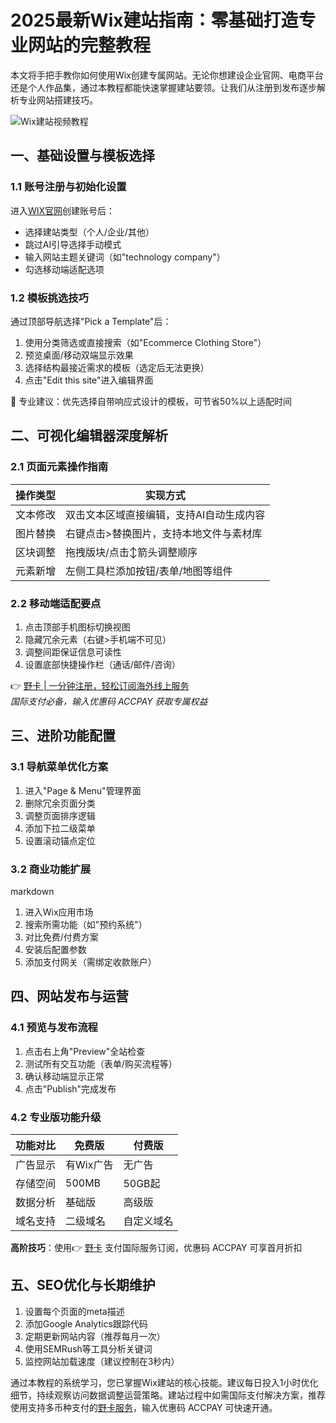# 2025最新Wix建站指南：零基础打造专业网站的完整教程

本文将手把手教你如何使用Wix创建专属网站。无论你想建设企业官网、电商平台还是个人作品集，通过本教程都能快速掌握建站要领。让我们从注册到发布逐步解析专业网站搭建技巧。

![Wix建站视频教程](https://www.youtube.com/embed/2PvaPHdBJls?feature=oembed)

## 一、基础设置与模板选择
### 1.1 账号注册与初始化设置
进入[WIX官网](https://bit.ly/48FUHhc)创建账号后：
- 选择建站类型（个人/企业/其他）
- 跳过AI引导选择手动模式
- 输入网站主题关键词（如"technology company"）
- 勾选移动端适配选项

### 1.2 模板挑选技巧
通过顶部导航选择"Pick a Template"后：
1. 使用分类筛选或直接搜索（如"Ecommerce Clothing Store"）
2. 预览桌面/移动双端显示效果
3. 选择结构最接近需求的模板（选定后无法更换）
4. 点击"Edit this site"进入编辑界面

📌 专业建议：优先选择自带响应式设计的模板，可节省50%以上适配时间

## 二、可视化编辑器深度解析
### 2.1 页面元素操作指南
| 操作类型 | 实现方式 |
|---------|---------|
| 文本修改 | 双击文本区域直接编辑，支持AI自动生成内容 |
| 图片替换 | 右键点击>替换图片，支持本地文件与素材库 |
| 区块调整 | 拖拽版块/点击↕箭头调整顺序 |
| 元素新增 | 左侧工具栏添加按钮/表单/地图等组件 |

### 2.2 移动端适配要点
1. 点击顶部手机图标切换视图
2. 隐藏冗余元素（右键>手机端不可见）
3. 调整间距保证信息可读性
4. 设置底部快捷操作栏（通话/邮件/咨询）

👉 [野卡 | 一分钟注册，轻松订阅海外线上服务](https://bbtdd.com/yeka)  
*国际支付必备，输入优惠码 ACCPAY 获取专属权益*

## 三、进阶功能配置
### 3.1 导航菜单优化方案
1. 进入"Page & Menu"管理界面
2. 删除冗余页面分类
3. 调整页面排序逻辑
4. 添加下拉二级菜单
5. 设置滚动锚点定位

### 3.2 商业功能扩展
markdown
1. 进入Wix应用市场
2. 搜索所需功能（如"预约系统"）
3. 对比免费/付费方案
4. 安装后配置参数
5. 添加支付网关（需绑定收款账户）


## 四、网站发布与运营
### 4.1 预览与发布流程
1. 点击右上角"Preview"全站检查
2. 测试所有交互功能（表单/购买流程等）
3. 确认移动端显示正常
4. 点击"Publish"完成发布

### 4.2 专业版功能升级
| 功能对比 | 免费版 | 付费版 |
|---------|-------|-------|
| 广告显示 | 有Wix广告 | 无广告 |
| 存储空间 | 500MB | 50GB起 |
| 数据分析 | 基础版 | 高级版 |
| 域名支持 | 二级域名 | 自定义域名 |

**高阶技巧**：使用👉 [野卡](https://bbtdd.com/yeka) 支付国际服务订阅，优惠码 ACCPAY 可享首月折扣

## 五、SEO优化与长期维护
1. 设置每个页面的meta描述
2. 添加Google Analytics跟踪代码
3. 定期更新网站内容（推荐每月一次）
4. 使用SEMRush等工具分析关键词
5. 监控网站加载速度（建议控制在3秒内）

通过本教程的系统学习，您已掌握Wix建站的核心技能。建议每日投入1小时优化细节，持续观察访问数据调整运营策略。建站过程中如需国际支付解决方案，推荐使用支持多币种支付的[野卡服务](https://bbtdd.com/yeka)，输入优惠码 ACCPAY 可快速开通。